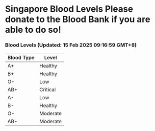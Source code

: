 Singapore Blood Levels
 Please donate to the Blood Bank if you are able to do so!
================================================================================================================================

### Blood Levels (Updated: 15 Feb 2025 09:16:59 GMT+8)
| Blood Type | Level     |
|------------|-----------|
| A+     | Healthy |
| B+     | Healthy |
| O+     | Low |
| AB+     | Critical |
| A-     | Low |
| B-     | Healthy |
| O-     | Moderate |
| AB-     | Moderate |
